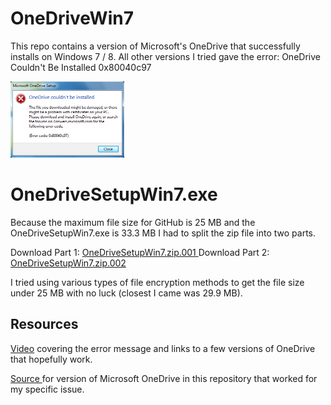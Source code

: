 # OneDriveWin7
This repo contains a version of Microsoft's OneDrive that successfully installs on Windows 7 / 8.  All other versions I tried gave the error: OneDrive Couldn't Be Installed 0x80040c97

<img width="182" height="122" alt="OneDrive installation error on Windows 7" src="OneDriveError.png" />

# OneDriveSetupWin7.exe
Because the maximum file size for GitHub is 25 MB and the OneDriveSetupWin7.exe is 33.3 MB I had to split the zip file into two parts.

Download Part 1: <a href="https://github.com/brad457/OneDriveWin7/blob/main/OneDriveSetupWin7.zip.001"> OneDriveSetupWin7.zip.001 </a> 
Download Part 2: <a href="https://github.com/brad457/OneDriveWin7/blob/main/OneDriveSetupWin7.zip.002"> OneDriveSetupWin7.zip.002 </a>

I tried using various types of file encryption methods to get the file size under 25 MB with no luck (closest I came was 29.9 MB).  

## Resources
<a href="https://www.youtube.com/watch?v=qpP7YshSUwk" alt="Video troubleshooting OneDrive installation error">Video</a> covering the error message and links to a few versions of OneDrive that hopefully work.

<a href="https://www.mediafire.com/file/mfh47fzze9lqyfg/OneDriveSetup.exe/file"> Source </a> for version of Microsoft OneDrive in this repository that worked for my specific issue.
